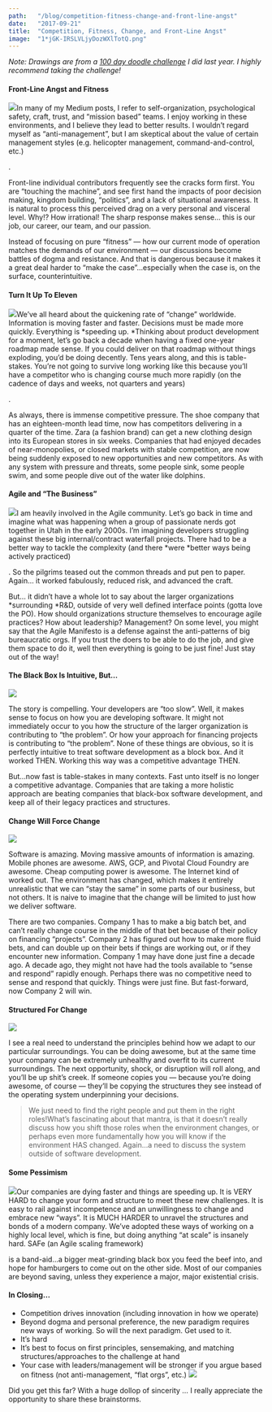 ```yaml
---
path:	"/blog/competition-fitness-change-and-front-line-angst"
date:	"2017-09-21"
title:	"Competition, Fitness, Change, and Front-Line Angst"
image:	"1*jGK-IRSLVLjyDozWXlTotQ.png"
---
```


*Note: Drawings are from a *[*100 day doodle challenge*](https://medium.com/personal-growth/10-things-i-learned-by-doodling-for-100-days-straight-a802753c5a25)* I did last year. I highly recommend taking the challenge!*

#### Front-Line Angst and Fitness

![](/images/1*jGK-IRSLVLjyDozWXlTotQ.png)In many of my Medium posts, I refer to self-organization, psychological safety, craft, trust, and “mission based” teams. I enjoy working in these environments, and I believe they lead to better results. I wouldn’t regard myself as “anti-management”, but I am skeptical about the value of certain management styles (e.g. helicopter management, command-and-control, etc.)

.

Front-line individual contributors frequently see the cracks form first. You are “touching the machine”, and see first hand the impacts of poor decision making, kingdom building, “politics”, and a lack of situational awareness. It is natural to process this perceived drag on a very personal and visceral level. Why!? How irrational! The sharp response makes sense… this is our job, our career, our team, and our passion.

Instead of focusing on pure “fitness” — how our current mode of operation matches the demands of our environment — our discussions become battles of dogma and resistance. And that is dangerous because it makes it a great deal harder to “make the case”…especially when the case is, on the surface, counterintuitive.

#### Turn It Up To Eleven

![](/images/1*qTRbLSZHPAMSEpoLAMlXMA.png)We’ve all heard about the quickening rate of “change” worldwide. Information is moving faster and faster. Decisions must be made more quickly. Everything is *speeding up. *Thinking about product development for a moment, let’s go back a decade when having a fixed one-year roadmap made sense. If you could deliver on that roadmap without things exploding, you’d be doing decently. Tens years along, and this is table-stakes. You’re not going to survive long working like this because you’ll have a competitor who is changing course much more rapidly (on the cadence of days and weeks, not quarters and years)

.

As always, there is immense competitive pressure. The shoe company that has an eighteen-month lead time, now has competitors delivering in a quarter of the time. Zara (a fashion brand) can get a new clothing design into its European stores in six weeks. Companies that had enjoyed decades of near-monopolies, or closed markets with stable competition, are now being suddenly exposed to new opportunities and new competitors. As with any system with pressure and threats, some people sink, some people swim, and some people dive out of the water like dolphins.

#### Agile and “The Business”

![](/images/1*R5ad-_JzxODJDi5C9Vwv6A.png)I am heavily involved in the Agile community. Let’s go back in time and imagine what was happening when a group of passionate nerds got together in Utah in the early 2000s. I’m imagining developers struggling against these big internal/contract waterfall projects. There had to be a better way to tackle the complexity (and there *were *better ways being actively practiced)

. So the pilgrims teased out the common threads and put pen to paper. Again… it worked fabulously, reduced risk, and advanced the craft.

But… it didn’t have a whole lot to say about the larger organizations *surrounding *R&D, outside of very well defined interface points (gotta love the PO). How should organizations structure themselves to encourage agile practices? How about leadership? Management? On some level, you might say that the Agile Manifesto is a defense against the anti-patterns of big bureaucratic orgs. If you trust the doers to be able to do the job, and give them space to do it, well then everything is going to be just fine! Just stay out of the way!

#### The Black Box Is Intuitive, But…

![](/images/1*InBI5_-jFqR9Uj506dvqqA.png)

The story is compelling. Your developers are “too slow”. Well, it makes sense to focus on how you are developing software. It might not immediately occur to you how the structure of the larger organization is contributing to “the problem”. Or how your approach for financing projects is contributing to “the problem”. None of these things are obvious, so it is perfectly intuitive to treat software development as a block box. And it worked THEN. Working this way was a competitive advantage THEN.

But…now fast is table-stakes in many contexts. Fast unto itself is no longer a competitive advantage. Companies that are taking a more holistic approach are beating companies that black-box software development, and keep all of their legacy practices and structures.

#### Change Will Force Change

![](/images/1*XfS5zv6C6YuScaiW6HQ6Gg.png)

Software is amazing. Moving massive amounts of information is amazing. Mobile phones are awesome. AWS, GCP, and Pivotal Cloud Foundry are awesome. Cheap computing power is awesome. The Internet kind of worked out. The environment has changed, which makes it entirely unrealistic that we can “stay the same” in some parts of our business, but not others. It is naive to imagine that the change will be limited to just how we deliver software.

There are two companies. Company 1 has to make a big batch bet, and can’t really change course in the middle of that bet because of their policy on financing “projects”. Company 2 has figured out how to make more fluid bets, and can double up on their bets if things are working out, or if they encounter new information. Company 1 may have done just fine a decade ago. A decade ago, they might not have had the tools available to “sense and respond” rapidly enough. Perhaps there was no competitive need to sense and respond that quickly. Things were just fine. But fast-forward, now Company 2 will win.

#### Structured For Change

![](/images/1*ZdyvQIw88_5bcEpWoQ61YQ.png)

I see a real need to understand the principles behind how we adapt to our particular surroundings. You can be doing awesome, but at the same time your company can be extremely unhealthy and overfit to its current surroundings. The next opportunity, shock, or disruption will roll along, and you’ll be up shit’s creek. If someone copies you — because you’re doing awesome, of course — they’ll be copying the structures they see instead of the operating system underpinning your decisions.


> We just need to find the right people and put them in the right roles!What’s fascinating about that mantra, is that it doesn’t really discuss how you shift those roles when the environment changes, or perhaps even more fundamentally how you will know if the environment HAS changed. Again…a need to discuss the system outside of software development.

#### Some Pessimism

![](/images/1*RHL-yE31t0F3xZMTwfYQHA.png)Our companies are dying faster and things are speeding up. It is VERY HARD to change your form and structure to meet these new challenges. It is easy to rail against incompetence and an unwillingness to change and embrace new “ways”. It is MUCH HARDER to unravel the structures and bonds of a modern company. We’ve adopted these ways of working on a highly local level, which is fine, but doing anything “at scale” is insanely hard. SAFe (an Agile scaling framework)

 is a band-aid…a bigger meat-grinding black box you feed the beef into, and hope for hamburgers to come out on the other side. Most of our companies are beyond saving, unless they experience a major, major existential crisis.

#### In Closing…

* Competition drives innovation (including innovation in how we operate)
* Beyond dogma and personal preference, the new paradigm requires new ways of working. So will the next paradigm. Get used to it.
* It’s hard
* It’s best to focus on first principles, sensemaking, and matching structures/approaches to the challenge at hand
* Your case with leaders/management will be stronger if you argue based on fitness (not anti-management, “flat orgs”, etc.)
![](/images/1*thR4904KMeS_6rtg1l7Inw.png)

Did you get this far? With a huge dollop of sincerity … I really appreciate the opportunity to share these brainstorms.

